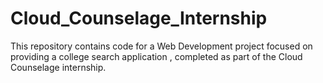 # Cloud_Counselage_Internship
This repository contains code  for a Web Development project focused on providing a college search application , completed as part of the Cloud Counselage internship. 
